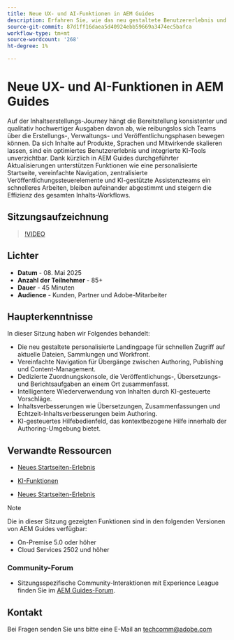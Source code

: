 ```yaml
---
title: Neue UX- und AI-Funktionen in AEM Guides
description: Erfahren Sie, wie das neu gestaltete Benutzererlebnis und die KI-Assistenten in AEM Guides die Inhaltserstellung optimieren, die Navigation verbessern und in Echtzeit intelligente Funktionen in Ihre Inhalts-Workflows integrieren.
source-git-commit: 87d1ff16daea5d40924ebb59669a3474ec5bafca
workflow-type: tm+mt
source-wordcount: '268'
ht-degree: 1%

---
```


# Neue UX- und AI-Funktionen in AEM Guides

Auf der Inhaltserstellungs-Journey hängt die Bereitstellung konsistenter und qualitativ hochwertiger Ausgaben davon ab, wie reibungslos sich Teams über die Erstellungs-, Verwaltungs- und Veröffentlichungsphasen bewegen können. Da sich Inhalte auf Produkte, Sprachen und Mitwirkende skalieren lassen, sind ein optimiertes Benutzererlebnis und integrierte KI-Tools unverzichtbar. Dank kürzlich in AEM Guides durchgeführter Aktualisierungen unterstützen Funktionen wie eine personalisierte Startseite, vereinfachte Navigation, zentralisierte Veröffentlichungssteuerelemente und KI-gestützte Assistenzteams ein schnelleres Arbeiten, bleiben aufeinander abgestimmt und steigern die Effizienz des gesamten Inhalts-Workflows.


## Sitzungsaufzeichnung

>[!VIDEO](https://video.tv.adobe.com/v/3458396/?quality=12&learn=on)

## Lichter

- **Datum** - 08. Mai 2025
- **Anzahl der Teilnehmer** - 85+
- **Dauer** - 45 Minuten
- **Audience** - Kunden, Partner und Adobe-Mitarbeiter

## Haupterkenntnisse

In dieser Sitzung haben wir Folgendes behandelt:
- Die neu gestaltete personalisierte Landingpage für schnellen Zugriff auf aktuelle Dateien, Sammlungen und Workfront.
- Vereinfachte Navigation für Übergänge zwischen Authoring, Publishing und Content-Management.
- Dedizierte Zuordnungskonsole, die Veröffentlichungs-, Übersetzungs- und Berichtsaufgaben an einem Ort zusammenfasst.
- Intelligentere Wiederverwendung von Inhalten durch KI-gesteuerte Vorschläge.
- Inhaltsverbesserungen wie Übersetzungen, Zusammenfassungen und Echtzeit-Inhaltsverbesserungen beim Authoring.
- KI-gesteuertes Hilfebedienfeld, das kontextbezogene Hilfe innerhalb der Authoring-Umgebung bietet.


## Verwandte Ressourcen

- [Neues Startseiten-Erlebnis](https://experienceleague.adobe.com/de/docs/experience-manager-guides/using/user-guide/home-page/intro-home-page)

- [KI-Funktionen](https://experienceleague.adobe.com/de/docs/experience-manager-guides/using/user-guide/ai-assistant-aem/ai-assistant)

- [Neues Startseiten-Erlebnis](https://experienceleague.adobe.com/de/docs/experience-manager-guides/using/install-guide/cs-ig/web-editor-configs-cs/conf-smart-suggestions)



>[!NOTE]
>
> Die in dieser Sitzung gezeigten Funktionen sind in den folgenden Versionen von AEM Guides verfügbar:
> - On-Premise 5.0 oder höher
> - Cloud Services 2502 und höher


### Community-Forum

- Sitzungsspezifische Community-Interaktionen mit Experience League finden Sie im [AEM Guides-Forum](https://experienceleaguecommunities.adobe.com/t5/experience-manager-guides/bd-p/xml-documentation-discussions?profile.language=de).


## Kontakt

Bei Fragen senden Sie uns bitte eine E-Mail an <techcomm@adobe.com>